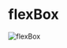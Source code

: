 # flexBox

![flexBox](https://github.com/IbrahimNimer/flexBox/assets/162110525/11348a32-f127-4889-b14a-98f16e62c744)
